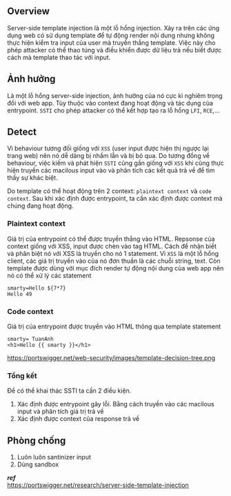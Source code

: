 ## Overview  
Server-side template injection là một lỗ hổng injection. Xảy ra trên các ứng dụng web có sử dụng template để tự động render nội dung nhưng không thực hiện kiểm tra
input của user mà truyền thẳng template. Việc này cho phép attacker có thể thao túng và điều khiển được dữ liệu trả nếu biết được cách mà template thao tác với input.
  
## Ảnh hưởng  
Là một lỗ hổng server-side injection, ảnh hưởng của nó cực kì nghiêm trọng đối với web app.  Tùy thuộc vào context đang hoạt động và tác dụng của entrypoint. `SSTI`
cho phép attacker có thể kết hợp tạo ra lỗ hổng `LFI`, `RCE`,...  

## Detect  
  
Vì behaviour tương đối giống với `XSS` (user input được hiện thị ngược lại trang web) nên nó dễ dàng bị nhầm lẫn và bị bỏ qua. Do tương đồng về behaviour, việc kiếm và
phát hiện `SSTI` cũng gần giống với `XSS` khi cũng thực hiện truyền các macilous input vào và phân tích các kết quả trả về để tìm thấy sự khác biệt. 
  
Do template có thể hoạt động trên 2 context: `plaintext context` và `code context`. Sau khi xác định được entrypoint, ta cần xác định được context mà chúng đang hoạt
động. 

### Plaintext context  
Giá trị của entrypoint có thể được truyền thẳng vào HTML. Repsonse của context giống với XSS, input được chèn vào tag HTML. Cách để nhận biết và phân biệt nó với XSS
là truyền cho nó 1 statement. Vì `XSS` là một lỗ hổng client, các giá trị truyền vào của nó đơn thuần là các chuỗi string, text. Còn template được dùng với mục đích
render tự động nội dung của web app nên nó có thể xử lý các statement  
```
smarty=Hello ${7*7}
Hello 49
```  

### Code context  
Giá trị của entrypoint được truyền vào HTML thông qua template statement  
```
smarty= TuanAnh
<h1>Hello {{ smarty }}</h1>
```  
https://portswigger.net/web-security/images/template-decision-tree.png  
### Tổng kết  
Để có thể khai thác SSTI ta cần 2 điều kiện.  
1. Xác định được entrypoint gây lỗi. Bằng cách truyền vào các macilous input và phân tích giá trị trả về  
2. Xác định được context của response trả về  

## Phòng chống  
1. Luôn luôn santinizer input  
2. Dùng sandbox  

***ref***  
https://portswigger.net/research/server-side-template-injection  
